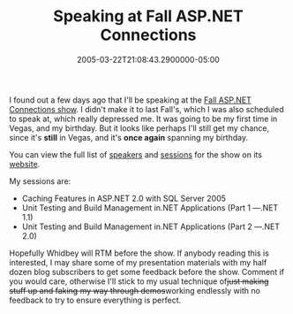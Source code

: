 ﻿---
title: Speaking at Fall ASP.NET Connections
date: "2005-03-22T21:08:43.2900000-05:00"
description: I found out a few days ago that I'll be speaking at the [Fall
featuredImage: img/1851-featured.png
---

I found out a few days ago that I'll be speaking at the [Fall ASP.NET Connections show](http://www.devconnections.com/shows/ASPFall2005/default.asp?s=65). I didn't make it to last Fall's, which I was also scheduled to speak at, which really depressed me. It was going to be my first time in Vegas, and my birthday. But it looks like perhaps I'll still get my chance, since it's **still** in Vegas, and it's **once again** spanning my birthday.

You can view the full list of [speakers](http://www.devconnections.com/shows/ASPFall2005/default.asp?c=2&s=65) and [sessions](http://www.devconnections.com/shows/ASPFall2005/default.asp?c=1&s=65) for the show on its [website](http://www.devconnections.com/shows/ASPFall2005/default.asp?s=65).



My sessions are:

* Caching Features in ASP.NET 2.0 with SQL Server 2005
* Unit Testing and Build Management in.NET Applications (Part 1 —.NET 1.1)
* Unit Testing and Build Management in.NET Applications (Part 2 —.NET 2.0)

Hopefully Whidbey will RTM before the show. If anybody reading this is interested, I may share some of my presentation materials with my half dozen blog subscribers to get some feedback before the show. Comment if you would care, otherwise I'll stick to my usual technique of~~just making stuff up and faking my way through demos~~working endlessly with no feedback to try to ensure everything is perfect.


